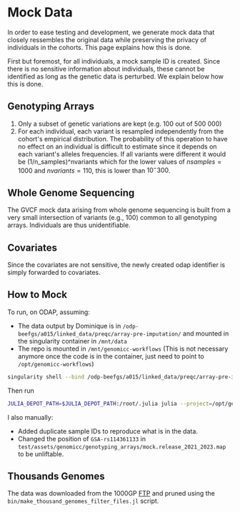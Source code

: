 # Mock Data

In order to ease testing and development, we generate mock data that closely ressembles the original data while preserving the privacy of individuals in the cohorts. This page explains how this is done.

First but foremost, for all individuals, a mock sample ID is created. Since there is no sensitive information about individuals, these cannot be identified as long as the genetic data is perturbed. We explain below how this is done.

## Genotyping Arrays

1. Only a subset of genetic variations are kept (e.g. 100 out of 500 000)
2. For each individual, each variant is resampled independently from the cohort's empirical distribution. The probability of this operation to have no effect on an individual is difficult to estimate since it depends on each variant's alleles frequencies. If all variants were different it would be (1/n_samples)^nvariants which for the lower values of $nsamples=1000$ and $nvariants=110$, this is lower than $10^-300$.

## Whole Genome Sequencing

The GVCF mock data arising from whole genome sequencing is built from a very small intersection of variants (e.g., 100) common to all genotyping arrays. Individuals are thus unidentifiable.

## Covariates

Since the covariates are not sensitive, the newly created odap identifier is simply forwarded to covariates.

## How to Mock 

To run, on ODAP, assuming:

- The data output by Dominique is in `/odp-beefgs/a015/linked_data/preqc/array-pre-imputation/` and mounted in the singularity container in `/mnt/data`
- The repo is mounted in `/mnt/genomicc-workflows` (This is not necessary anymore once the code is in the container, just need to point to `/opt/genomicc-workflows`)

```bash
singularity shell --bind /odp-beefgs/a015/linked_data/preqc/array-pre-imputation/:/mnt/data PATH_TO_SINGULARITY_IMAGE
```

Then run 
```bash
JULIA_DEPOT_PATH=$JULIA_DEPOT_PATH:/root/.julia julia --project=/opt/genomicc-workflows /opt/genomicc-workflows/bin/genomicc.jl
```

I also manually:

- Added duplicate sample IDs to reproduce what is in the data.
- Changed the position of `GSA-rs114361133` in `test/assets/genomicc/genotyping_arrays/mock.release_2021_2023.map` to be unliftable.

## Thousands Genomes

The data was downloaded from the 1000GP [FTP](https://ftp.1000genomes.ebi.ac.uk/vol1/ftp/release/20130502/) and pruned using the `bin/make_thousand_genomes_filter_files.jl` script.